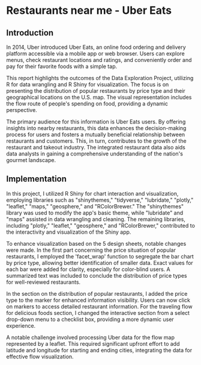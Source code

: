 # Restaurants near me - Uber Eats
## Introduction
In 2014, Uber introduced Uber Eats, an online food ordering and delivery platform accessible via a mobile app or web browser. Users can explore menus, check restaurant locations and ratings, and conveniently order and pay for their favorite foods with a simple tap.

This report highlights the outcomes of the Data Exploration Project, utilizing R for data wrangling and R Shiny for visualization. The focus is on presenting the distribution of popular restaurants by price type and their geographical locations on the U.S. map. The visual representation includes the flow route of people's spending on food, providing a dynamic perspective.

The primary audience for this information is Uber Eats users. By offering insights into nearby restaurants, this data enhances the decision-making process for users and fosters a mutually beneficial relationship between restaurants and customers. This, in turn, contributes to the growth of the restaurant and takeout industry. The integrated restaurant data also aids data analysts in gaining a comprehensive understanding of the nation's gourmet landscape.

## Implementation
In this project, I utilized R Shiny for chart interaction and visualization, employing libraries such as "shinythemes," "tidyverse," "lubridate," "plotly," "leaflet," "maps," "geosphere," and "RColorBrewer." The "shinythemes" library was used to modify the app's basic theme, while "lubridate" and "maps" assisted in data wrangling and cleaning. The remaining libraries, including "plotly," "leaflet," "geosphere," and "RColorBrewer," contributed to the interactivity and visualization of the Shiny app.

To enhance visualization based on the 5 design sheets, notable changes were made. In the first part concerning the price situation of popular restaurants, I employed the 'facet_wrap' function to segregate the bar chart by price type, allowing better identification of smaller data. Exact values for each bar were added for clarity, especially for color-blind users. A summarized text was included to conclude the distribution of price types for well-reviewed restaurants.

In the section on the distribution of popular restaurants, I added the price type to the marker for enhanced information visibility. Users can now click on markers to access detailed restaurant information. For the traveling flow for delicious foods section, I changed the interactive section from a select drop-down menu to a checklist box, providing a more dynamic user experience.

A notable challenge involved processing Uber data for the flow map represented by a leaflet. This required significant upfront effort to add latitude and longitude for starting and ending cities, integrating the data for effective flow visualization.
